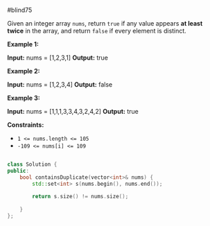 #blind75 

Given an integer array `nums`, return `true` if any value appears **at least twice** in the array, and return `false` if every element is distinct.

**Example 1:**

**Input:** nums = [1,2,3,1]
**Output:** true

**Example 2:**

**Input:** nums = [1,2,3,4]
**Output:** false

**Example 3:**

**Input:** nums = [1,1,1,3,3,4,3,2,4,2]
**Output:** true

**Constraints:**

- `1 <= nums.length <= 105`
- `-109 <= nums[i] <= 109`

```cpp

class Solution {
public:
    bool containsDuplicate(vector<int>& nums) {
        std::set<int> s(nums.begin(), nums.end());
        
        return s.size() != nums.size();
        
    }
};

```